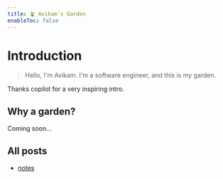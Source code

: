 ```yaml
---
title: 🪴 Avikam's Garden
enableToc: false
---
```


# Introduction
> Hello, I'm Avikam. I'm a software engineer, and this is my garden.

Thanks copilot for a very inspiring intro.

## Why a garden?
Coming soon...

## All posts
- [notes](/notes/)

